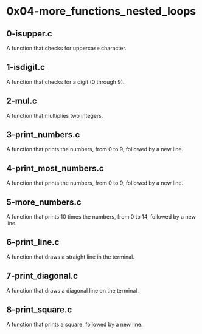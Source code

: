 # 0x04-more_functions_nested_loops
## 0-isupper.c
A function that checks for uppercase character.
## 1-isdigit.c
A function that checks for a digit (0 through 9).
## 2-mul.c
A function that multiplies two integers.
## 3-print_numbers.c
A function that prints the numbers, from 0 to 9, followed by a new line.
## 4-print_most_numbers.c
A function that prints the numbers, from 0 to 9, followed by a new line.
## 5-more_numbers.c
A function that prints 10 times the numbers, from 0 to 14, followed by a new line.
## 6-print_line.c
A function that draws a straight line in the terminal.
## 7-print_diagonal.c
A function that draws a diagonal line on the terminal.
## 8-print_square.c
A function that prints a square, followed by a new line.
